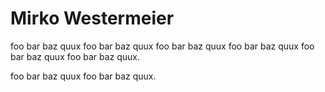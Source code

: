 # Mirko Westermeier

foo bar baz quux foo bar baz quux foo bar baz quux foo bar baz quux foo bar baz quux foo bar baz quux.

foo bar baz quux foo bar baz quux.
